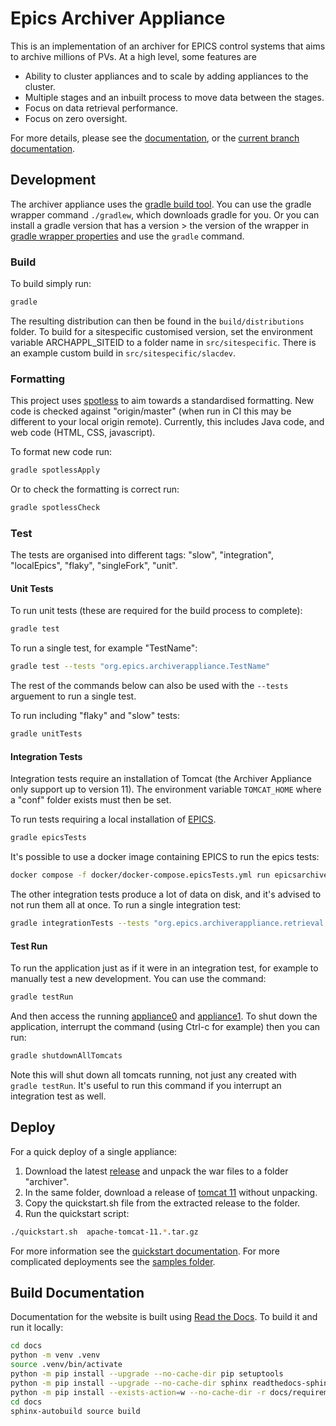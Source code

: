 # Epics Archiver Appliance

This is an implementation of an archiver for EPICS control systems that aims to archive millions of PVs.
At a high level, some features are
- Ability to cluster appliances and to scale by adding appliances to the cluster.
- Multiple stages and an inbuilt process to move data between the stages.
- Focus on data retrieval performance.
- Focus on zero oversight.

For more details, please see the [documentation](http://epicsarchiver.readthedocs.io/), or the [current branch documentation](docs).

## Development

The archiver appliance uses the [gradle build tool](https://gradle.org/).
You can use the gradle wrapper command `./gradlew`, which downloads gradle for you. Or you can install
a gradle version that has a version > the version of the wrapper in
[gradle wrapper properties](gradle-wrapper.properties) and use the `gradle` command.

### Build

To build simply run:

```bash
gradle
```

The resulting distribution can then be found in the `build/distributions` folder. To build for a sitespecific customised
version, set the environment variable ARCHAPPL_SITEID to a folder name in `src/sitespecific`. There is an example
custom build in `src/sitespecific/slacdev`.

### Formatting

This project uses [spotless](https://github.com/diffplug/spotless) to aim towards a standardised formatting.
New code is checked against "origin/master" (when run in CI this may be different to your local origin remote).
Currently, this includes Java code, and web code (HTML, CSS, javascript).

To format new code run:

```bash
gradle spotlessApply
```

Or to check the formatting is correct run:

```bash
gradle spotlessCheck
```

### Test

The tests are organised into different tags: "slow", "integration", "localEpics", "flaky", "singleFork", "unit".

#### Unit Tests
To run unit tests (these are required for the build process to complete):

```bash
gradle test
```

To run a single test, for example "TestName":

```bash
gradle test --tests "org.epics.archiverappliance.TestName"
```

The rest of the commands below can also be used with the `--tests` arguement to run a single test.

To run including "flaky" and "slow" tests:

```bash
gradle unitTests
```

#### Integration Tests

Integration tests require an installation of Tomcat (the Archiver Appliance only support up to version 11).
The environment variable `TOMCAT_HOME` where a "conf" folder exists must then be set.

To run tests requiring a local installation of [EPICS](https://epics-controls.org/).

```bash
gradle epicsTests
```

It's possible to use a docker image containing EPICS to run the epics tests:

```bash
docker compose -f docker/docker-compose.epicsTests.yml run epicsarchiver-test
```

The other integration tests produce a lot of data on disk, and it's advised to not run them all at once.
To run a single integration test:

```bash
gradle integrationTests --tests "org.epics.archiverappliance.retrieval.DataRetrievalServletTest"
```

#### Test Run

To run the application just as if it were in an integration test, for example to manually test a new development.
You can use the command:

```bash
gradle testRun
```

And then access the running [appliance0](http://localhost:17665/mgmt) and [appliance1](http://localhost:17666/mgmt).
To shut down the application, interrupt the command (using Ctrl-c for example) then you can run:

```bash
gradle shutdownAllTomcats
```

Note this will shut down all tomcats running, not just any created with `gradle testRun`. It's useful to run this
command if you interrupt an integration test as well.

## Deploy

For a quick deploy of a single appliance:

1. Download the latest [release](https://github.com/archiver-appliance/epicsarchiverap/releases)
	and unpack the war files to a folder "archiver".
2. In the same folder, download a release of [tomcat 11](https://tomcat.apache.org/download-11.cgi) without unpacking.
3. Copy the quickstart.sh file from the extracted release to the folder.
4. Run the quickstart script:

```bash
./quickstart.sh  apache-tomcat-11.*.tar.gz
```

For more information see the [quickstart documentation](https://epicsarchiver.readthedocs.io/en/latest/sysadmin/quickstart.html). For more complicated
deployments see the [samples folder](docs/samples).

## Build Documentation

Documentation for the website is built using [Read the Docs](http://readthedocs.org).
To build it and run it locally:

```bash
cd docs
python -m venv .venv
source .venv/bin/activate
python -m pip install --upgrade --no-cache-dir pip setuptools
python -m pip install --upgrade --no-cache-dir sphinx readthedocs-sphinx-ext
python -m pip install --exists-action=w --no-cache-dir -r docs/requirements.txt
cd docs
sphinx-autobuild source build
```
